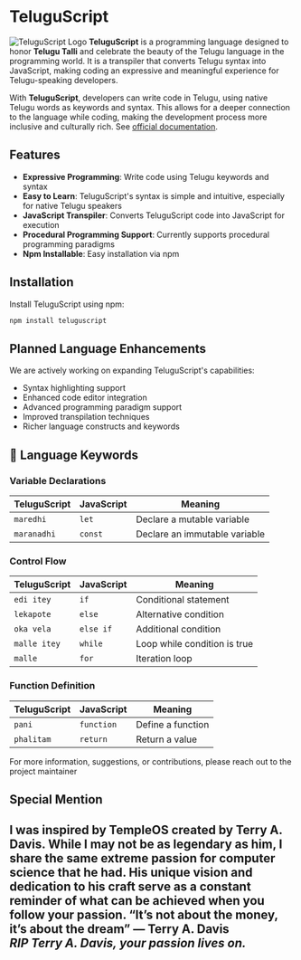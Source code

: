 # TeluguScript

![TeluguScript Logo](https://firebasestorage.googleapis.com/v0/b/tech-vanka-chimki.appspot.com/o/teluguScript%20(1).png?alt=media&token=0f24ed3a-edc1-4c01-ac95-4198b341f23a)
**TeluguScript** is a programming language designed to honor **Telugu Talli** and celebrate the beauty of the Telugu language in the programming world. It is a transpiler that converts Telugu syntax into JavaScript, making coding an expressive and meaningful experience for Telugu-speaking developers.

With **TeluguScript**, developers can write code in Telugu, using native Telugu words as keywords and syntax. This allows for a deeper connection to the language while coding, making the development process more inclusive and culturally rich.
See [official documentation](https://github.com/vankaSiddhartha/TeluguScript/tree/main/documentation).

## Features

- **Expressive Programming**: Write code using Telugu keywords and syntax
- **Easy to Learn**: TeluguScript's syntax is simple and intuitive, especially for native Telugu speakers
- **JavaScript Transpiler**: Converts TeluguScript code into JavaScript for execution
- **Procedural Programming Support**: Currently supports procedural programming paradigms
- **Npm Installable**: Easy installation via npm

## Installation

Install TeluguScript using npm:

```bash
npm install teluguscript
```


## Planned Language Enhancements

We are actively working on expanding TeluguScript's capabilities:
- Syntax highlighting support
- Enhanced code editor integration
- Advanced programming paradigm support
- Improved transpilation techniques
- Richer language constructs and keywords

## 📖 Language Keywords

### Variable Declarations
| TeluguScript | JavaScript | Meaning |
|-------------|------------|---------|
| `maredhi`   | `let`      | Declare a mutable variable |
| `maranadhi` | `const`    | Declare an immutable variable |

### Control Flow
| TeluguScript | JavaScript | Meaning |
|-------------|------------|---------|
| `edi itey`  | `if`       | Conditional statement |
| `lekapote`  | `else`     | Alternative condition |
| `oka vela`  | `else if`  | Additional condition |
| `malle itey`| `while`    | Loop while condition is true |
| `malle`     | `for`      | Iteration loop |

### Function Definition
| TeluguScript | JavaScript | Meaning |
|-------------|------------|---------|
| `pani`      | `function` | Define a function |
| `phalitam`  | `return`   | Return a value |

For more information, suggestions, or contributions, please reach out to the project maintainer
## Special Mention
I was inspired by **TempleOS** created by **Terry A. Davis**. While I may not be as legendary as him, I share the same extreme passion for computer science that he had. His unique vision and dedication to his craft serve as a constant reminder of what can be achieved when you follow your passion.
 **“It’s not about the money, it’s about the dream”** — Terry A. Davis  
 *RIP Terry A. Davis, your passion lives on.*
---
